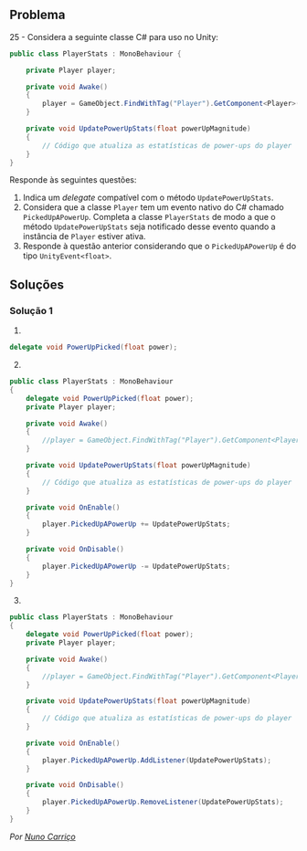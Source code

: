 ﻿## Problema

25 - Considera a seguinte classe C# para uso no Unity:

```cs
public class PlayerStats : MonoBehaviour {

    private Player player;

    private void Awake()
    {
        player = GameObject.FindWithTag("Player").GetComponent<Player>();
    }

    private void UpdatePowerUpStats(float powerUpMagnitude)
    {
        // Código que atualiza as estatísticas de power-ups do player
    }
}
```

Responde às seguintes questões:

1.  Indica um _delegate_ compatível com o método `UpdatePowerUpStats`.
2.  Considera que a classe `Player` tem um evento nativo do C# chamado
    `PickedUpAPowerUp`. Completa a classe `PlayerStats` de modo a que o método `UpdatePowerUpStats` seja notificado desse evento quando a instância de
    `Player` estiver ativa.
3.  Responde à questão anterior considerando que o `PickedUpAPowerUp` é do tipo
    `UnityEvent<float>`.

## Soluções

### Solução 1

1. 
```cs
delegate void PowerUpPicked(float power);
```

2.
```cs
public class PlayerStats : MonoBehaviour
{
	delegate void PowerUpPicked(float power);
	private Player player;

	private void Awake()
	{
		//player = GameObject.FindWithTag("Player").GetComponent<Player>();
	}

	private void UpdatePowerUpStats(float powerUpMagnitude)
	{
		// Código que atualiza as estatísticas de power-ups do player
	}

	private void OnEnable()
	{
		player.PickedUpAPowerUp += UpdatePowerUpStats;
	}

	private void OnDisable()
	{
		player.PickedUpAPowerUp -= UpdatePowerUpStats;
	}
}
```
3.
```cs
public class PlayerStats : MonoBehaviour
{
	delegate void PowerUpPicked(float power);
	private Player player;

	private void Awake()
	{
		//player = GameObject.FindWithTag("Player").GetComponent<Player>();
	}

	private void UpdatePowerUpStats(float powerUpMagnitude)
	{
		// Código que atualiza as estatísticas de power-ups do player
	}

	private void OnEnable()
	{
		player.PickedUpAPowerUp.AddListener(UpdatePowerUpStats);
	}

	private void OnDisable()
	{
		player.PickedUpAPowerUp.RemoveListener(UpdatePowerUpStats);
	}
}
```

*Por [Nuno Carriço](https://github.com/NunoCarrico98)*